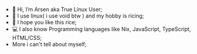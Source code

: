- 👋 Hi, I’m Arsen aka True Linux User;
- 🐧 I use linux( i use void btw ) and my hobby is ricing;
- 🍚 I hope you like this rice;
- 💻 I also know Programming languages like Nix, JavaScript, TypeScript, HTML/CSS; 
- More i can't tell about myself;


